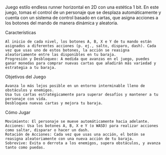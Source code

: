Juego estilo endless runner horizontal en 2D con una estética 1 bit. En este juego, tomas el control de un personaje que se desplaza automáticamente y cuenta con un sistema de control basado en cartas, que asigna acciones a los botones del mando de manera dinámica y aleatoria.

Características

    Al inicio de cada nivel, los botones A, B, X e Y de tu mando están asignados a diferentes acciones (p. ej., salto, disparo, dash). Cada vez que usas uno de estos botones, la acción se reasigna aleatoriamente entre las disponibles en tu baraja.
    Progresión y Desbloqueo: A medida que avanzas en el juego, puedes ganar monedas para comprar nuevas cartas que añadirán más variedad y estrategia a tu baraja.

Objetivos del Juego

    Avanza lo más lejos posible en un entorno interminable lleno de obstáculos y enemigos.
    Usa tus cartas estratégicamente para superar desafíos y mantener a tu personaje con vida.
    Desbloquea nuevas cartas y mejora tu baraja.

Cómo Jugar

    Movimiento: El personaje se mueve automáticamente hacia adelante.
    Acciones: Usa los botones A, B, X e Y (o WASD) para realizar acciones como saltar, disparar o hacer un dash.
    Rotación de Acciones: Cada vez que usas una acción, el botón se reasigna aleatoriamente con una nueva acción de tu baraja.
    Sobrevive: Evita o derrota a los enemigos, supera obstáculos, y avanza tanto como puedas.

